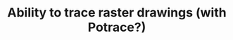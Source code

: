 ---
title: 'Ability to trace raster drawings (with Potrace?)'
redirect_to:
  - 'https://discuss.pencil2d.org/t/ability-to-trace-raster-drawings-with-potrace/556'
---